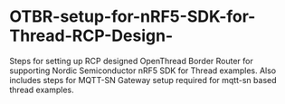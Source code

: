 # OTBR-setup-for-nRF5-SDK-for-Thread-RCP-Design-
Steps for setting up RCP designed OpenThread Border Router for supporting Nordic Semiconductor nRF5 SDK for Thread examples.  Also includes steps for MQTT-SN Gateway setup required for mqtt-sn based thread examples. 

